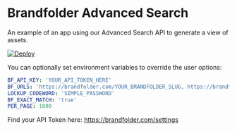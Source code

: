 # Brandfolder Advanced Search
An example of an app using our Advanced Search API to generate a view of assets. 

[![Deploy](https://www.herokucdn.com/deploy/button.png)](https://heroku.com/deploy)

You can optionally set environment variables to override the user options:
```yml
BF_API_KEY: 'YOUR_API_TOKEN_HERE'
BF_URLS: 'https://brandfolder.com/YOUR_BRANDFOLDER_SLUG, https://brandfolder.com/YOUR_BRANDFOLDER_SLUG2, https://brandfolder.com/YOUR_BRANDFOLDER_SLUG3'
LOCKUP_CODEWORD: 'SIMPLE_PASSWORD'
BF_EXACT_MATCH: 'true'
PER_PAGE: 1000
```

Find your API Token here: https://brandfolder.com/settings